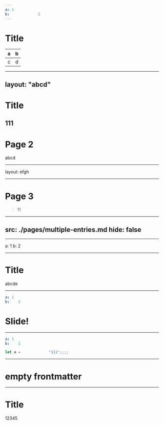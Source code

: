 ```yaml
---
a: 1
b:             2
---
```


# Title

| a | b |
| -------- | ---|
| c |d |
---
layout:   "abcd"
---
# Title
111
---

# Page 2


abcd





---
layout:     efgh

---

# Page 3

> 11


<!-- Note!!!!!!!!!!!!!!!!!!!!!!!!!!!!!!!!!!!!!!!!!!!!!!!!!!!!!!!!       -->


---
src: ./pages/multiple-entries.md
hide: false
---

---
a: 1
b: 2

---

# Title

abcde




---

```yaml
a: 1
b:    2
```


# Slide!

---

```yaml
a: 1
b:    2
```

```ts
let a =             "111";;;;

```

---
# empty frontmatter
---

# Title 

12345
